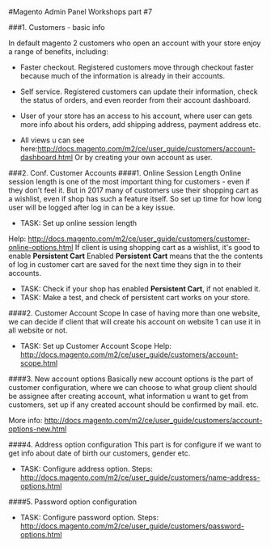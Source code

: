 #Magento Admin Panel Workshops part #7

###1. Customers - basic info

In default magento 2 customers who open an account with your store enjoy a range of benefits, including:
* Faster checkout. Registered customers move through checkout faster because much of the information is already in their accounts.
* Self service. Registered customers can update their information, check the status of orders, and even reorder from their account dashboard.

* User of your store has an access to his account, where user can gets more info about his orders, add shipping address, payment address etc. 

* All views u can see here:http://docs.magento.com/m2/ce/user_guide/customers/account-dashboard.html
Or by creating your own account as user.

###2. Conf. Customer Accounts
####1. Online Session Length
Online session length is one of the most important thing for customers - even if they don't feel it. But in 2017 many of customers use their shopping cart as a wishlist, even if shop has such a feature itself. So set up time for how long user will be logged after log in can be a key issue. 
   * TASK: Set up online session length

Help: http://docs.magento.com/m2/ce/user_guide/customers/customer-online-options.html
If client is using shopping cart as a wishlist, it's good to enable **Persistent Cart**
Enabled **Persistent Cart** means that the the contents of log in customer cart are saved for the next time they sign in to their accounts. 
   * TASK: Check if your shop has enabled **Persistent Cart**, if not enabled it.
   * TASK: Make a test, and check of persistent cart works on your store.

####2. Customer Account Scope
In case of having more than one website, we can decide if client that will create his account on website 1 can use it in all website or not.
  * TASK: Set up Customer Account Scope
Help: http://docs.magento.com/m2/ce/user_guide/customers/account-scope.html

####3. New account options
Basically new account options is the part of customer configuration, where we can choose to what group client should be assignee after creating account, what information u want to get from customers, set up if any created account should be confirmed by mail. etc.

More info: http://docs.magento.com/m2/ce/user_guide/customers/account-options-new.html

####4. Address option configuration
This part is for configure if we want to get info about date of birth our customers, gender etc.
  * TASK:
Configure address option.
Steps: http://docs.magento.com/m2/ce/user_guide/customers/name-address-options.html

####5. Password option configuration
  * TASK: 
Configure password option. 
Steps: http://docs.magento.com/m2/ce/user_guide/customers/password-options.html
